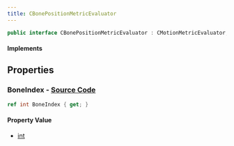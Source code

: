 ```yaml
---
title: CBonePositionMetricEvaluator
---
```


```csharp
public interface CBonePositionMetricEvaluator : CMotionMetricEvaluator, ISchemaClass<CMotionMetricEvaluator>, ISchemaClass<CBonePositionMetricEvaluator>, ISchemaField, ISchemaClass, INativeHandle
```

#### Implements

## Properties

### **BoneIndex** - [Source Code](https://github.com/swiftly-solution/swiftlys2/blob/main/managed/src/SwiftlyS2.Generated/Schemas/Interfaces/CBonePositionMetricEvaluator.cs#L16)

```csharp
ref int BoneIndex { get; }
```

#### Property Value

- [int](https://learn.microsoft.com/dotnet/api/system.int32)

